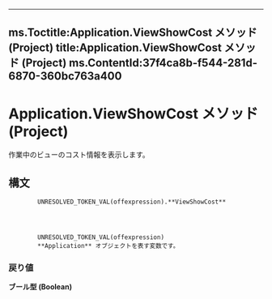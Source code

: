 

---
ms.Toctitle:Application.ViewShowCost メソッド (Project)
title:Application.ViewShowCost メソッド (Project)
ms.ContentId:37f4ca8b-f544-281d-6870-360bc763a400
---
# Application.ViewShowCost メソッド (Project)




作業中のビューのコスト情報を表示します。

## 構文

            UNRESOLVED_TOKEN_VAL(offexpression).**ViewShowCost**




            UNRESOLVED_TOKEN_VAL(offexpression)
            **Application** オブジェクトを表す変数です。

### 戻り値
**ブール型 (Boolean)**






